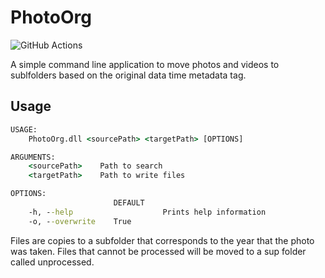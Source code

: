 # PhotoOrg

![GitHub Actions](https://github.com/DerekGn/PhotoOrg/actions/workflows/build.yml/badge.svg)

A simple command line application to move photos and videos to sublfolders based on the original data time metadata tag.

## Usage

```cmd
USAGE:
    PhotoOrg.dll <sourcePath> <targetPath> [OPTIONS]

ARGUMENTS:
    <sourcePath>    Path to search
    <targetPath>    Path to write files

OPTIONS:
                       DEFAULT
    -h, --help                    Prints help information
    -o, --overwrite    True
```

Files are copies to a subfolder that corresponds to the year that the photo was taken. Files that cannot be processed will be moved to a sup folder called unprocessed.
